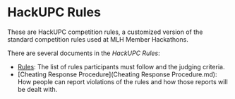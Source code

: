 # HackUPC Rules

These are HackUPC competition rules, a customized version of the standard competition rules used at MLH Member Hackathons.

There are several documents in the _HackUPC Rules_:

- [Rules](Rules.md): The list of rules participants must follow and the judging criteria.
- [Cheating Response Procedure](Cheating Response Procedure.md): How people can report violations of the rules and how those reports will be dealt with.
